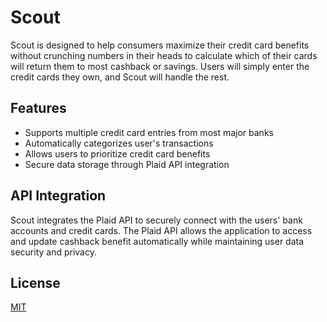 # Scout

Scout is designed to help consumers maximize their credit card benefits without crunching numbers in their heads to calculate which of their cards will return them to most cashback or savings. Users will simply enter the credit cards they own, and Scout will handle the rest.

## Features
- Supports multiple credit card entries from most major banks
- Automatically categorizes user's transactions
- Allows users to prioritize credit card benefits
- Secure data storage through Plaid API integration

## API Integration
Scout integrates the Plaid API to securely connect with the users' bank accounts and credit cards. The Plaid API allows the application to access and update cashback benefit automatically while maintaining user data security and privacy.

## License
[MIT](https://choosealicense.com/licenses/mit/)
